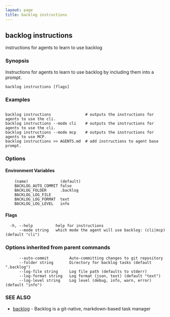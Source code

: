 ```yaml
---
layout: page
title: backlog instructions
---
```


## backlog instructions

instructions for agents to learn to use backlog

### Synopsis

Instructions for agents to learn to use backlog by including them into a prompt.

```
backlog instructions [flags]
```

### Examples

```

backlog instructions               # outputs the instructions for agents to use the cli.
backlog instructions --mode cli    # outputs the instructions for agents to use the cli.
backlog instructions --mode mcp    # outputs the instructions for agents to use MCP.
backlog instructions >> AGENTS.md  # add instructions to agent base prompt.

```


### Options

#### Environment Variables

```
	(name)				(default)
	BACKLOG_AUTO_COMMIT	false
	BACKLOG_FOLDER		.backlog
	BACKLOG_LOG_FILE	
	BACKLOG_LOG_FORMAT	text
	BACKLOG_LOG_LEVEL	info
```

#### Flags


```
  -h, --help          help for instructions
      --mode string   which mode the agent will use backlog: (cli|mcp) (default "cli")
```

### Options inherited from parent commands

```
      --auto-commit         Auto-committing changes to git repository
      --folder string       Directory for backlog tasks (default ".backlog")
      --log-file string     Log file path (defaults to stderr)
      --log-format string   Log format (json, text) (default "text")
      --log-level string    Log level (debug, info, warn, error) (default "info")
```

### SEE ALSO

* [backlog](backlog.md)	 - Backlog is a git-native, markdown-based task manager

